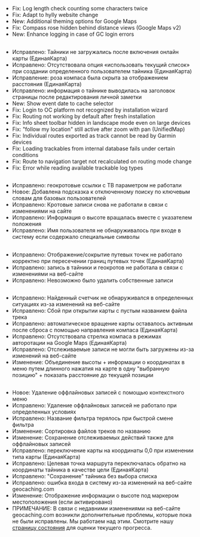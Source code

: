 ##
- Fix: Log length check counting some characters twice
- Fix: Adapt to hylly website change
- New: Additional theming options for Google Maps
- Fix: Compass rose hidden behind distance views (Google Maps v2)
- New: Enhance logging in case of GC login errors

##
- Исправлено: Тайники не загружались после включения онлайн карты (ЕдинаяКарта)
- Исправлено: Отсутствовала опция «использовать текущий список» при создании определенного пользователем тайника (ЕдинаяКарта)
- Исправление: роза компаса была скрыта за отображением расстояния (ЕдинаяКарта)
- Исправлено: информация о тайнике выводилась на заголовок страницы после редактирования личной заметки
- New: Show event date to cache selector
- Fix: Login to OC platform not recognized by installation wizard
- Fix: Routing not working by default after fresh installation
- Fix: Info sheet toolbar hidden in landscape mode even on large devices
- Fix: "follow my location" still active after zoom with pan (UnifiedMap)
- Fix: Individual routes exported as track cannot be read by Garmin devices
- Fix: Loading trackables from internal database fails under certain conditions
- Fix: Route to navigation target not recalculated on routing mode change
- Fix: Error while reading available trackable log types

##
- Исправлено: геокротовые ссылки с TB параметром не работали
- Новое: Добавлена подсказка к отключенному поиску по ключевым словам для базовых пользователей
- Исправлено: Кротовые записи снова не работали в связи с изменениями на сайте
- Исправлено: Информация о высоте вращалась вместе с указателем положения
- Исправлено: Имя пользователя не обнаруживалось при входе в систему если содержало специальные символы

##
- Исправлено: Отображение/сокрытие путевых точек не работало корректно при пересечении границ путевых точек (ЕдинаяКарта)
- Исправлено: запись в тайники и геокротов не работала в связи с изменениями на веб-сайте
- Исправлено: Невозможно было удалить собственные записи

##
- Исправлено: Найденный счетчик не обнаруживался в определенных ситуациях из-за изменений на веб-сайте
- Исправлено: Сбой при открытии карты с пустым названием файла трека
- Исправлено: автоматическое вращение карты оставалось активным после сброса с помощью направления компаса (ЕдинаяКарта)
- Исправлено: Отсутствовала стрелка компаса в режимах авторотации на Google Maps (ЕдинаяКарта)
- Исправлено: Отслеживаемые записи не могли быть загружены из-за изменений на веб-сайте
- Изменение: Объединение высоты + информации о координатах в меню путем длинного нажатия на карте в одну "выбранную позицию" + показать расстояние до текущей позиции

##
- Новое: Удаление оффлайновых записей с помощью контекстного меню
- Исправлено: Удаление оффлайновых записей не работало при определенных условиях
- Исправлено: Название фильтра терялось при быстрой смене фильтра
- Изменение: Сортировка файлов треков по названию
- Изменение: Сохранение отслеживаемых действий также для оффлайновых записей
- Исправлено: переключение карты на координаты 0,0 при изменении типа карты (ЕдинаяКарта)
- Исправлено: Целевая точка маршрута переключалась обратно на координаты тайника в качестве цели (ЕдинаяКарта)
- Исправлено: "Сохранение" тайника без выбора списка
- Исправлено: ошибка входа в систему из-за изменений на веб-сайте geocaching.com
- Изменение: Отображение информации о высоте под маркером местоположения (если активировано)
- ПРИМЕЧАНИЕ: В связи с недавними изменениями на веб-сайте geocaching.com возникли дополнительные проблемы, которые пока не были исправлены. Мы работаем над этим. Смотрите нашу [страницу состояния](https://github.com/cgeo/cgeo/issues/15555) для оценки текущего прогресса.
